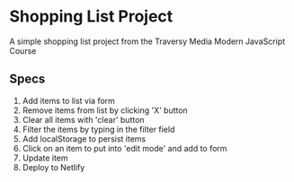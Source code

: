 # Shopping List Project

A simple shopping list project from the Traversy Media Modern JavaScript Course

## Specs

1. Add items to list via form
2. Remove items from list by clicking 'X' button
3. Clear all items with 'clear' button
4. Filter the items by typing in the filter field
5. Add localStorage to persist items
6. Click on an item to put into 'edit mode' and add to form
7. Update item
8. Deploy to Netlify
